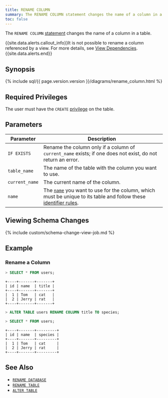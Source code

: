 ```yaml
---
title: RENAME COLUMN
summary: The RENAME COLUMN statement changes the name of a column in a table.
toc: false
---
```


The `RENAME COLUMN` [statement](sql-statements.html) changes the name of a column in a table.

{{site.data.alerts.callout_info}}It is not possible to rename a column referenced by a view. For more details, see <a href="views.html#view-dependencies">View Dependencies</a>.{{site.data.alerts.end}}

<div id="toc"></div>

## Synopsis

{% include sql/{{ page.version.version }}/diagrams/rename_column.html %}

## Required Privileges

The user must have the `CREATE` [privilege](privileges.html) on the table.

## Parameters

| Parameter | Description |
|-----------|-------------|
| `IF EXISTS` | Rename the column only if a column of `current_name` exists; if one does not exist, do not return an error. |
| `table_name` | The name of the table with the column you want to use. |
| `current_name` | The current name of the column. |
| `name` | The [`name`](sql-grammar.html#name) you want to use for the column, which must be unique to its table and follow these [identifier rules](keywords-and-identifiers.html#identifiers). |

## Viewing Schema Changes

{% include custom/schema-change-view-job.md %}

## Example

### Rename a Column

~~~ sql
> SELECT * FROM users;
~~~
~~~
+----+-------+-------+
| id | name  | title |
+----+-------+-------+
|  1 | Tom   | cat   |
|  2 | Jerry | rat   |
+----+-------+-------+
~~~
~~~ sql
> ALTER TABLE users RENAME COLUMN title TO species;
~~~
~~~ sql
> SELECT * FROM users;
~~~
~~~
+----+-------+---------+
| id | name  | species |
+----+-------+---------+
|  1 | Tom   | cat     |
|  2 | Jerry | rat     |
+----+-------+---------+
~~~

## See Also

- [`RENAME DATABASE`](rename-database.html)
- [`RENAME TABLE`](rename-table.html)
- [`ALTER TABLE`](alter-table.html)
